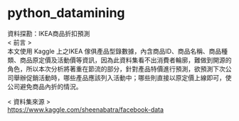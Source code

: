 # python_datamining
資料探勘：IKEA商品折扣預測  
< 前言 >  
本文使用 Kaggle 上之IKEA 傢俱產品型錄數據，內含商品ID、商品名稱、商品種類、商品原定價及活動價等資訊，因為此資料集看不出消費者輪廓，難做到開源的角色，所以本次分析將著重在節流的部分，針對產品特價進行預測，欲預測下次公司舉辦促銷活動時，哪些產品應該列入活動中；哪些則直接以原定價上線即可，使公司避免商品內折的情況。  

< 資料集來源 >  
https://www.kaggle.com/sheenabatra/facebook-data
